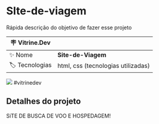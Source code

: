 # SIte-de-viagem
Rápida descrição do objetivo de fazer esse projeto

| :placard: Vitrine.Dev |     |
| -------------  | --- |
| :sparkles: Nome        | **Site-de-Viagem**
| :label: Tecnologias |  html, css  (tecnologias utilizadas)


<!-- Inserir imagem com a #vitrinedev ao final do link -->
![](https://prog-book.vercel.app/)  #vitrinedev

## Detalhes do projeto

SiTE DE BUSCA DE VOO E HOSPEDAGEM!  
